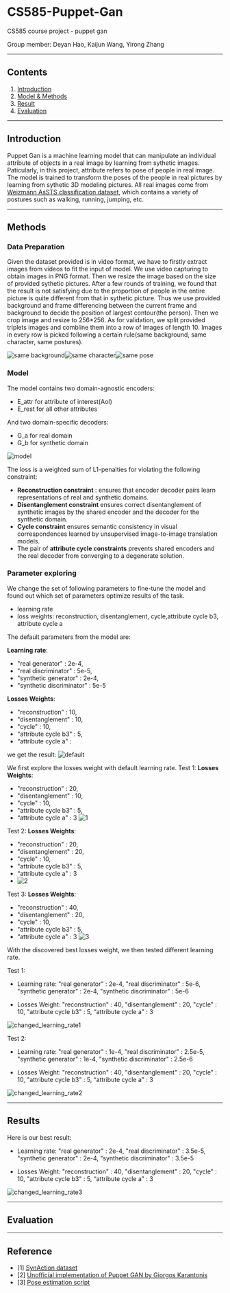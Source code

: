 # CS585-Puppet-Gan
CS585 course project - puppet gan

Group member: Deyan Hao, Kaijun Wang, Yirong Zhang

---
## Contents
1. [Introduction](#introduction)
2. [Model & Methods](#methods)
3. [Result](#results)
4. [Evaluation](#evaluation)

---
## Introduction
Puppet Gan is a machine learning model that can manipulate an individual attribute of objects in a real image by learning from sythetic images. Paticularly, in this project, attribute refers to pose of people in real image. The model is trained to transform the poses of the people in real pictures by learning from sythetic 3D modeling pictures. All real images come from [Weizmann AsSTS classification dataset](http://www.wisdom.weizmann.ac.il/~vision/SpaceTimeActions.html), which contains a variety of postures such as walking, running, jumping, etc.

---
## Methods
### Data Preparation
Given the dataset provided is in video format, we have to firstly extract images from videos to fit the input of model. We use video capturing to obtain images in PNG format. Then we resize the image based on the size of provided sythetic pictures.
After a few rounds of training, we found that the result is not satisfying due to the proportion of people in the entire picture is quite different from that in sythetic picture. Thus we use provided background and frame differencing between the current frame and background to decide the position of largest contour(the person). Then we crop image and resize to 256*256.
As for validation, we split provided triplets images and combline them into a row of images of length 10. Images in every row is picked following a certain rule(same background, same character, same postures).

![same background](https://github.com/KizzySama/CS585-Puppet-Gan/blob/master/imgs/same%20background.png)![same character](https://github.com/KizzySama/CS585-Puppet-Gan/blob/master/imgs/same%20character.png)![same pose](https://github.com/KizzySama/CS585-Puppet-Gan/blob/master/imgs/same%20pose.png)

### Model
The model contains two domain-agnostic encoders:
- E_attr for attribute of interest(AoI)
- E_rest for all other attributes

And two domain-specific decoders:
- G_a for real domain
- G_b for synthetic domain

![model](https://github.com/KizzySama/CS585-Puppet-Gan/blob/master/imgs/model.png "model")

The loss is a weighted sum of L1-penalties for violating the following constraint:
- **Reconstruction constraint** : ensures that encoder decoder pairs learn representations of real and synthetic domains.
- **Disentanglement constraint** ensures correct disentanglement of synthetic images by the shared encoder and the decoder for the synthetic domain.
- **Cycle constraint** ensures semantic consistency in visual correspondences learned by unsupervised image-to-image translation models.
- The pair of **attribute cycle constraints** prevents shared encoders and the real decoder from converging to a degenerate solution.

### Parameter exploring
We change the set of following parameters to fine-tune the model and found out which set of parameters optimize results of the task.
- learning rate
- loss weights: reconstruction, disentanglement, cycle,attribute cycle b3, attribute cycle a

The default parameters from the model are:

**Learning rate**:
- "real generator" : 2e-4,
- "real discriminator" : 5e-5,
- "synthetic generator" : 2e-4,
- "synthetic discriminator" : 5e-5

**Losses Weights**: 
- "reconstruction" : 10,
- "disentanglement" : 10,
- "cycle" : 10,
- "attribute cycle b3" : 5,
- “attribute cycle a" : 

we get the result:
![default](https://github.com/KizzySama/CS585-Puppet-Gan/blob/master/imgs/default.png)

We first explore the losses weight with default learning rate. 
Test 1:
**Losses Weights**: 
- "reconstruction" : 20,
- "disentanglement" : 10,
- "cycle" : 10,
- "attribute cycle b3" : 5,
- “attribute cycle a" : 3
![1](https://github.com/KizzySama/CS585-Puppet-Gan/blob/master/imgs/20%2010%2010%205%203.png)

Test 2:
**Losses Weights**: 
- "reconstruction" : 20,
- "disentanglement" : 20,
- "cycle" : 10,
- "attribute cycle b3" : 5,
- “attribute cycle a" : 3
- ![2](https://github.com/KizzySama/CS585-Puppet-Gan/blob/master/imgs/20%2020%2010%205%203.png)

Test 3:
**Losses Weights**: 
- "reconstruction" : 40,
- "disentanglement" : 20,
- "cycle" : 10,
- "attribute cycle b3" : 5,
- “attribute cycle a" : 3
![3](https://github.com/KizzySama/CS585-Puppet-Gan/blob/master/imgs/40%2020%2010%205%203.png)

With the discovered best losses weight, we then tested different learning rate.

Test 1:
- Learning rate:
"real generator" : 2e-4,
"real discriminator" : 5e-6,
"synthetic generator" : 2e-4,
"synthetic discriminator" : 5e-6

- Losses Weight:
"reconstruction" : 40,
"disentanglement" : 20,
"cycle" : 10,
"attribute cycle b3" : 5,
“attribute cycle a" : 3

![changed_learning_rate1](https://github.com/KizzySama/CS585-Puppet-Gan/blob/master/imgs/r1.png "Changed leahring rate1")

Test 2:
- Learning rate:
"real generator" : 1e-4,
"real discriminator" : 2.5e-5,
"synthetic generator" : 1e-4,
"synthetic discriminator" : 2.5e-6

- Losses Weight:
"reconstruction" : 40,
"disentanglement" : 20,
"cycle" : 10,
"attribute cycle b3" : 5,
“attribute cycle a" : 3

![changed_learning_rate2](https://github.com/KizzySama/CS585-Puppet-Gan/blob/master/imgs/r2.png "Changed leahring rate2")


---
## Results
Here is our best result:

- Learning rate:
"real generator" : 2e-4,
"real discriminator" : 3.5e-5,
"synthetic generator" : 2e-4,
"synthetic discriminator" : 3.5e-5

- Losses Weight:
"reconstruction" : 40,
"disentanglement" : 20,
"cycle" : 10,
"attribute cycle b3" : 5,
“attribute cycle a" : 3


![changed_learning_rate3](https://github.com/KizzySama/CS585-Puppet-Gan/blob/master/imgs/r3.png "Changed leahring rate3")







---
## Evaluation

---
## Reference
- [1] [SynAction dataset](https://arxiv.org/pdf/1812.01037.pdf)
- [2] [Unofficial implementation of Puppet GAN by Giorgos Karantonis](https://github.com/GiorgosKarantonis/PuppetGAN)
- [3] [Pose estimation script](https://gist.github.com/MInner/ff536d865404d878708822f0c3b922f9)
